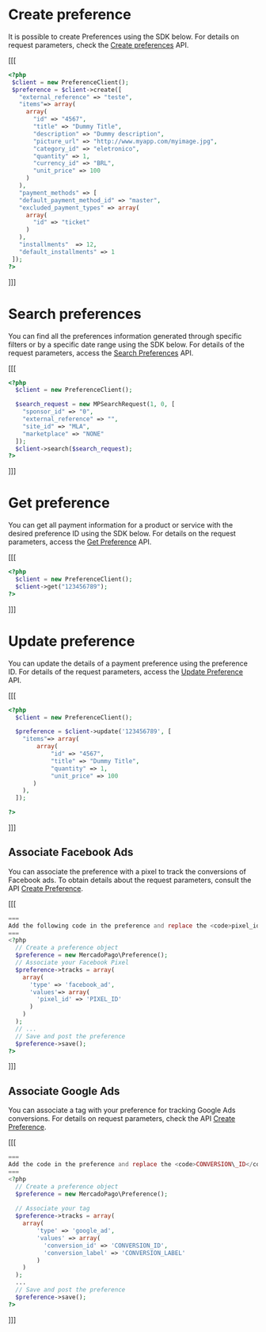 # Create preference

It is possible to create Preferences using the SDK below. For details on request parameters, check the [Create preferences](/developers/en/reference/preferences/_checkout_preferences/post) API.

[[[
 ```php
<?php
  $client = new PreferenceClient();
  $preference = $client->create([
    "external_reference" => "teste",
    "items"=> array(
      array(
        "id" => "4567",
        "title" => "Dummy Title",
        "description" => "Dummy description",
        "picture_url" => "http://www.myapp.com/myimage.jpg",
        "category_id" => "eletronico",
        "quantity" => 1,
        "currency_id" => "BRL",
        "unit_price" => 100
      )
    ),
    "payment_methods" => [
    "default_payment_method_id" => "master",
    "excluded_payment_types" => array(
      array(
        "id" => "ticket"
      )
    ),
    "installments"  => 12,
    "default_installments" => 1
  ]);
?>
```
]]]

# Search preferences

You can find all the preferences information generated through specific filters or by a specific date range using the SDK below. For details of the request parameters, access the [Search Preferences](/developers/en/reference/preferences/_checkout_preferences_search/get) API.

[[[
```php
<?php
  $client = new PreferenceClient();

  $search_request = new MPSearchRequest(1, 0, [
    "sponsor_id" => "0",
    "external_reference" => "",
    "site_id" => "MLA",
    "marketplace" => "NONE"
  ]);
  $client->search($search_request);
?>
```
]]]

# Get preference

You can get all payment information for a product or service with the desired preference ID using the SDK below. For details on the request parameters, access the [Get Preference](/developers/en/reference/preferences/_checkout_preferences_id/get) API.

[[[
```php
<?php
  $client = new PreferenceClient();
  $client->get("123456789");
?>
```
]]]

# Update preference

You can update the details of a payment preference using the preference ID. For details of the request parameters, access the [Update Preference](/developers/en/reference/preferences/_checkout_preferences_id/put) API.

[[[
```php
<?php
  $client = new PreferenceClient();

  $preference = $client->update('123456789', [
    "items"=> array(
        array(
            "id" => "4567",
            "title" => "Dummy Title",
            "quantity" => 1,
            "unit_price" => 100
       )
    ),
  ]);

?>
```
]]]

## Associate Facebook Ads

You can associate the preference with a pixel to track the conversions of Facebook ads. To obtain details about the request parameters, consult the API [Create Preference](developers/en/reference/preferences/_checkout_preferences/post).

[[[
```php
===
Add the following code in the preference and replace the <code>pixel_id</code> value with your identifier.
===
<?php
  // Create a preference object
  $preference = new MercadoPago\Preference();
  // Associate your Facebook Pixel
  $preference->tracks = array(
    array(
      'type' => 'facebook_ad',
      'values'=> array(
        'pixel_id' => 'PIXEL_ID'
      )
    )
  );
  // ...
  // Save and post the preference
  $preference->save();
?>
```
]]]

## Associate Google Ads

You can associate a tag with your preference for tracking Google Ads conversions. For details on request parameters, check the API [Create Preference](/developers/pt/reference/preferences/_checkout_preferences/post).

[[[
```php
===
Add the code in the preference and replace the <code>CONVERSION\_ID</code> and <code>CONVERSION\_LABEL</code> values with the data from your tag.
===
<?php
  // Create a preference object
  $preference = new MercadoPago\Preference();
 
  // Associate your tag
  $preference->tracks = array(
    array(
        'type' => 'google_ad',
        'values' => array(
          'conversion_id' => 'CONVERSION_ID',
          'conversion_label' => 'CONVERSION_LABEL'
        )
    )
  );
  ...
  // Save and post the preference
  $preference->save();
?>
```
]]]
